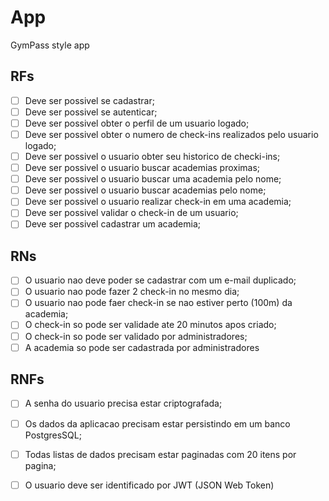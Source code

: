# App

GymPass style app 


## RFs
 - [ ] Deve ser possivel se cadastrar;
 - [ ] Deve ser possivel se autenticar;
 - [ ] Deve ser possivel obter o perfil de um usuario logado;
 - [ ] Deve ser possivel obter o numero de check-ins realizados pelo usuario logado;
 - [ ] Deve ser possivel o usuario obter seu historico de checki-ins;
 - [ ] Deve ser possivel o usuario buscar academias proximas;
 - [ ] Deve ser possivel o usuario buscar uma academia pelo nome;
 - [ ] Deve ser possivel o usuario buscar academias pelo nome;
 - [ ] Deve ser possivel o usuario realizar check-in em uma academia;
 - [ ] Deve ser possivel validar o check-in de um usuario;
 - [ ] Deve ser possivel cadastrar um academia;

## RNs

- [ ] O usuario nao deve poder se cadastrar com um e-mail duplicado;
- [ ] O usuario nao pode fazer 2 check-in no mesmo dia; 
- [ ] O usuario nao pode faer check-in se nao estiver perto (100m) da academia;
- [ ] O check-in so pode ser validade ate 20 minutos apos criado;
- [ ] O check-in so pode ser validado por administradores;
- [ ] A academia so pode ser cadastrada por administradores

## RNFs

- [ ] A senha do usuario precisa estar criptografada;
- [ ] Os dados da aplicacao precisam estar persistindo em um banco PostgresSQL;
- [ ] Todas listas de dados precisam estar paginadas com 20 itens por pagina;
- [ ] O usuario deve ser identificado por JWT (JSON Web Token)

